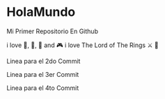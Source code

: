 # HolaMundo

Mi Primer Repositorio En Github

i love 🐉, 🍝, 🍦 and 🎮
i love The Lord of The Rings ⚔️ 💍

Linea para el 2do Commit

Linea para el 3er Commit

Linea para el 4to Commit

